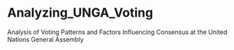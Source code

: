 # Analyzing_UNGA_Voting
Analysis of Voting Patterns and Factors Influencing Consensus at the United Nations General Assembly

